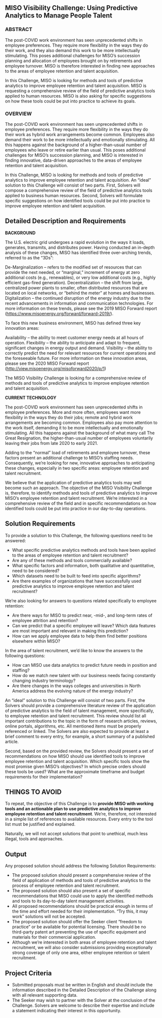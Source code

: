 ## MISO Visibility Challenge: Using Predictive Analytics to Manage People Talent

### ABSTRACT

The post-COVID work environment has seen unprecedented shifts in employee preferences. They require more flexibility in the ways they do their work, and they also demand this work to be more intellectually stimulating. This poses additional challenges for MISO’s succession planning and allocation of employees brought on by retirements and employee turnover. MISO is therefore interested in finding new approaches to the areas of employee retention and talent acquisition.

In this Challenge, MISO is looking for methods and tools of predictive analytics to improve employee retention and talent acquisition. MISO is requesting a comprehensive review of the field of predictive analytics tools applied to human resources. MISO is also asking for specific suggestions on how these tools could be put into practice to achieve its goals.

### OVERVIEW

The post-COVID work environment has seen unprecedented shifts in employee preferences. They require more flexibility in the ways they do their work as hybrid work arrangements become common. Employees also demand their work to be more intellectually and emotionally stimulating. All this happens against the background of a higher-than-usual number of employees who leave or retire earlier than usual. This poses additional challenges for MISO’s succession planning, and MISO is interested in finding innovative, data-driven approaches to the areas of employee retention and talent acquisition.

In this Challenge, MISO is looking for methods and tools of predictive analytics to improve employee retention and talent acquisition. An “ideal” solution to this Challenge will consist of two parts. First, Solvers will compose a comprehensive review of the field of predictive analytics tools applied to business human resources. Second, Solvers will formulate specific suggestions on how identified tools could be put into practice to improve employee retention and talent acquisition.

## Detailed Description and Requirements

**BACKGROUND**

The U.S. electric grid undergoes a rapid evolution in the ways it loads, generates, transmits, and distributes power. Having conducted an in-depth analysis of these changes, MISO has identified three over-arching trends, referred to as the “3Ds”:  

De-Marginalization – refers to the modified set of resources that can provide the next needed, or “marginal,” increment of energy at zero additional costs (e.g., renewables), or very low additional costs (e.g., highly efficient gas-fired generation). 
Decentralization – the shift from large, centralized power plants to smaller, often distributed resources that are located on local networks, or “behind the meter” at homes and businesses. 
Digitalization – the continued disruption of the energy industry due to the recent advancements in information and communication technologies.
For more information on these trends, please see the 2019 MISO Forward report (https://www.misoenergy.org/forward/forward-2019/).

To face this new business environment, MISO has defined three key innovation areas:  

Availability – the ability to meet customer energy needs at all hours of operation.
Flexibility – the ability to anticipate and adapt to frequent, significant changes in energy output and demand.
Visibility – the ability to correctly predict the need for relevant resources for current operations and the foreseeable future.
For more information on these innovation areas, please see the 2020 MISO Forward report (http://view.misoenergy.org/misoforward2020/p/1)

The MISO Visibility Challenge is looking for a comprehensive review of methods and tools of predictive analytics to improve employee retention and talent acquisition.

**CURRENT TECHNOLOGY**

The post-COVID work environment has seen unprecedented shifts in employee preferences. More and more often, employees want more flexibility in the ways they do their jobs; remote and hybrid work arrangements are becoming common. Employees also pay more attention to the work itself, demanding it to be more intellectually and emotionally stimulating. All this happens against the background of what many call The Great Resignation, the higher-than-usual number of employees voluntarily leaving their jobs from late 2020 to early 2021.

Adding to the “normal” load of retirements and employee turnover, these factors present an additional challenge to MISO’s staffing needs. Consequently, we’re looking for new, innovative approaches to anticipating these changes, especially in two specific areas: employee retention and talent recruitment.

We believe that the application of predictive analytics tools may well become such an approach. The objective of the MISO Visibility Challenge is, therefore, to identify methods and tools of predictive analytics to improve MISO’s employee retention and talent recruitment. We’re interested in a comprehensive review of the field and in specific recommendations on how identified tools could be put into practice in our day-to-day operations.

## Solution Requirements
To provide a solution to this Challenge, the following questions need to be answered: 

- What specific predictive analytics methods and tools have been applied to the areas of employee retention and talent recruitment?
- Are any of these methods and tools commercially available?
- What specific factors and information, both qualitative and quantitative, need to be considered?
- Which datasets need to be built to feed into specific algorithms?
- Are there examples of organizations that have successfully used predictive analytics to improve employee retention and talent recruitment?

We’re also looking for answers to questions related specifically to employee retention:
- Are there ways for MISO to predict near, -mid-, and long-term rates of employee attrition and retention?
- Can we predict that a specific employee will leave? Which data features are most important and relevant in making this prediction?
- How can we apply employee data to help them find better positions elsewhere within MISO?

In the area of talent recruitment, we’d like to know the answers to the following questions:
- How can MISO use data analytics to predict future needs in position and staffing?
- How do we match new talent with our business needs facing constantly changing industry terminology?
- Are there changes in the ways colleges and universities in North America address the evolving nature of the energy industry?

An “ideal” solution to this Challenge will consist of two parts. 
First, the Solvers should provide a comprehensive literature review of the application of predictive analytics to the field of talent management, more specifically, to employee retention and talent recruitment. This review should list all important contributions to the topic in the form of research articles, reviews, online portals, algorithms, etc. All mentioned items must be properly referenced or linked. The Solvers are also expected to provide at least a brief comment to every entry, for example, a short summary of a published article.

Second, based on the provided review, the Solvers should present a set of recommendations on how MISO should use identified tools to improve employee retention and talent acquisition. Which specific tools show the most promise given MISO’s objectives? In which precise orders should these tools be used? What are the approximate timeframe and budget requirements for their implementation?

## THINGS TO AVOID
To repeat, the objective of this Challenge is to **provide MISO with working tools and an actionable plan to use predictive analytics to improve employee retention and talent recruitment**. We’re, therefore, not interested in a simple list of references to available resources. Every entry to the tool list must be justified and explained.

Naturally, we will not accept solutions that point to unethical, much less illegal, tools and approaches.

## Output
Any proposed solution should address the following Solution Requirements: 

- The proposed solution should present a comprehensive review of the field of application of methods and tools of predictive analytics to the process of employee retention and talent recruitment.
- The proposed solution should also present a set of specific recommendations that MISO could use to apply the identified methods and tools to its day-to-day talent management activities.
- All proposed recommendations should be practical enough in terms of the time and effort needed for their implementation. “Try this, it may work” solutions will not be accepted.
- The proposed solution should offer the Seeker client “freedom to practice” or be available for potential licensing. There should be no third-party patent art preventing the use of specific equipment and materials for their commercial application.
- Although we’re interested in both areas of employee retention and talent recruitment, we will also consider submissions providing exceptionally strong coverage of only one area, either employee retention or talent recruitment.


## Project Criteria
- Submitted proposals must be written in English and should include the information described in the Detailed Description of the Challenge along with all relevant supporting data.
- The Seeker may wish to partner with the Solver at the conclusion of the Challenge. Solvers are welcome to describe their expertise and include a statement indicating their interest in this opportunity.
